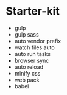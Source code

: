 # Starter-kit

- gulp
- gulp sass
- auto vendor prefix
- watch files auto
- auto run tasks
- browser sync
- auto reload
- minify css
- web pack
- babel
